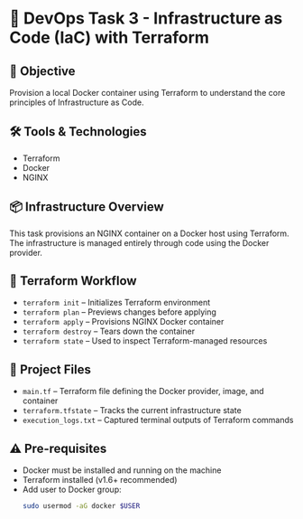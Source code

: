 # 🚀 DevOps Task 3 - Infrastructure as Code (IaC) with Terraform

## 📌 Objective  
Provision a local Docker container using Terraform to understand the core principles of Infrastructure as Code.

## 🛠️ Tools & Technologies  
- Terraform  
- Docker  
- NGINX  

## 📦 Infrastructure Overview  
This task provisions an NGINX container on a Docker host using Terraform. The infrastructure is managed entirely through code using the Docker provider.

## 🔄 Terraform Workflow  
- `terraform init` – Initializes Terraform environment  
- `terraform plan` – Previews changes before applying  
- `terraform apply` – Provisions NGINX Docker container  
- `terraform destroy` – Tears down the container  
- `terraform state` – Used to inspect Terraform-managed resources  

## 📁 Project Files  
- `main.tf` – Terraform file defining the Docker provider, image, and container  
- `terraform.tfstate` – Tracks the current infrastructure state  
- `execution_logs.txt` – Captured terminal outputs of Terraform commands  

## ⚠️ Pre-requisites  
- Docker must be installed and running on the machine  
- Terraform installed (v1.6+ recommended)  
- Add user to Docker group:  
  ```bash
  sudo usermod -aG docker $USER
